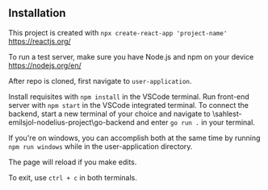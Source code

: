 ## Installation

This project is created with `npx create-react-app 'project-name'`
https://reactjs.org/ 

To run a test server, make sure you have Node.js and npm on your device
https://nodejs.org/en/

After repo is cloned, first navigate to `user-application`.

Install requisites with `npm install` in the VSCode terminal.
Run front-end server with `npm start` in the VSCode integrated terminal.
To connect the backend, start a new terminal of your choice and navigate to \sahlest-emilsjol-nodelius-project\go-backend and enter `go run .` in your terminal.

If you're on windows, you can accomplish both at the same time by running `npm run windows` while in the user-application directory.

The page will reload if you make edits.

To exit, use `ctrl + c` in both terminals.
